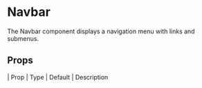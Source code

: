 # Navbar

The Navbar component displays a navigation menu with links and submenus.

## Props

| Prop  | Type  | Default | Description